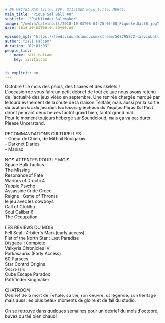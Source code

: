 ```yaml
---
# NE METTEZ PAS title: SVP. UTILISEZ main_title: MERCI.
main_title: "Pique Sel Ball #8"
subtitle:  "Pathfinder Saltmaker"
image: "/media/calvinball/2018-10-03T06-04-25-00-00_PiqueSelBall8.jpg"
date: 2018-10-03T06:04:25+00:00

episode_mp3: "https://feeds.soundcloud.com/stream/508795872-calvinball-radio-pique-sel-ball-8-pathfinder-saltmaker.mp3"
author: "Zali Falcam"
duration: "02:01:03"
people_link: 
  - name: Zali Falcam
    key: zalifalcam


is_explicit: no
---
```


<PodcastHeader/>

<!-- ECRIRE LA DESCRIPTION DE L'EPISODE SOUS CETTE LIGNE -->
Octobre ! Le mois des plaids, des tisanes et des skelets !<br>L'occasion de vous faire un petit debrief de tout ce que nous avons retenu de l'actualité des jeux vidéo en septembre. Une rentrée chargée marqué par le lourd événement de la chute de la maison Telltale, mais aussi par la sortie de tout un tas de jeu dont les losers grincheux de l'équipe Pique Sel Post diront pendant deux heures tantôt grand bien, tantôt grand mal.<br>Pour le moment toujours hébergé sur Soundcloud, mais ça va pas durer. Please Understand.<br><br>RECOMMANDATIONS CULTURELLES<br>- Coeur de Chien, de Mikhail Boulgakov<br>- Darknet Diaries<br>- Maniac<br><br>NOS ATTENTES POUR LE MOIS<br>Space Hulk Tactics<br>The Missing<br>Resonance of Fate<br>Wariors of Orochi 4<br>Yuppie Psycho<br>Assassine Cride Grèce<br>Reigne : Game of Thrones<br>le jeu avec les cowboys<br>Call of Ctuhlhu<br>Soul Calibur 6<br>The Occupation<br><br>LES REVIEWS DU MOIS<br>Fell Seal : Arbiter's Mark (early access)<br>Fist of the North Star : Lost Paradise<br>Disgaea 1 Complete<br>Valkyria Chronicles IV<br>Parkasaurus (Early Access)<br>60 Parsecs<br>Star Control Origins<br>Seers Isle<br>Cube Escape Paradox<br>Pathfinder Kingmaker<br><br>CHATROOM<br>Debrief de la mort de Telltale, sa vie, son oeuvre, sa légende, son héritage mais aussi les plus beaux moments de gloire et de fail du studio.<br><br>On se retrouve dans quelques semaines pour un debrief du mois d'octobre, buvez du thé bien chaud !

